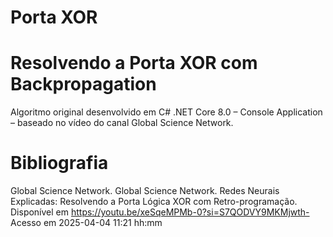 # Porta XOR
Resolvendo a Porta XOR com Backpropagation
==========================================
Algoritmo original desenvolvido em C# .NET Core 8.0 – Console Application – baseado no vídeo do canal Global Science Network.

Bibliografia
============

Global Science Network. Global Science Network. Redes Neurais Explicadas: Resolvendo a Porta Lógica XOR com Retro-programação. Disponível em https://youtu.be/xeSqeMPMb-0?si=S7QODVY9MKMjwth- Acesso em 2025-04-04 11:21 hh:mm

